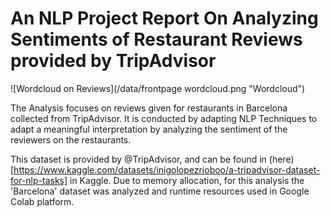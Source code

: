 # An NLP Project Report On Analyzing Sentiments of Restaurant Reviews provided by TripAdvisor

![Wordcloud on Reviews](/data/frontpage wordcloud.png "Wordcloud")

The Analysis focuses  on reviews given for restaurants in Barcelona collected from TripAdvisor. It is conducted by adapting NLP Techniques to adapt a meaningful interpretation by analyzing the sentiment of the reviewers on the restaurants.

This dataset is provided by @TripAdvisor, and can be found in (here)[https://www.kaggle.com/datasets/inigolopezrioboo/a-tripadvisor-dataset-for-nlp-tasks] in Kaggle. Due to memory allocation, for this analysis the 'Barcelona' dataset was analyzed and runtime resources used in Google Colab platform.
